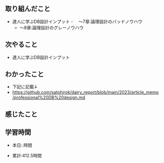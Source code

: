## 取り組んだこと
- 達人に学ぶDB設計インプット
  -　 〜7章:論理設計のバッドノウハウ
  - 〜8章:論理設計のグレーノウハウ



## 次やること
- 達人に学ぶDB設計インプット
  
## わかったこと
- 下記に記載↓
- https://github.com/satohirok/dairy_report/blob/main/2023/article_memo/professional%20DB%20design.md

## 感じたこと


## 学習時間
- 本日:.時間

- 累計:412.5時間
